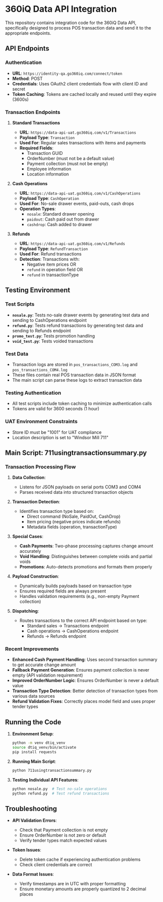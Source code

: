 # 360iQ Data API Integration

This repository contains integration code for the 360iQ Data API, specifically designed to process POS transaction data and send it to the appropriate endpoints.

## API Endpoints

### Authentication
- **URL**: `https://identity-qa.go360iq.com/connect/token`
- **Method**: POST
- **Credentials**: Uses OAuth2 client credentials flow with client ID and secret
- **Token Caching**: Tokens are cached locally and reused until they expire (3600s)

### Transaction Endpoints

1. **Standard Transactions**
   - **URL**: `https://data-api-uat.go360iq.com/v1/Transactions`
   - **Payload Type**: `Transaction`
   - **Used For**: Regular sales transactions with items and payments
   - **Required Fields**:
     - Transaction GUID
     - OrderNumber (must not be a default value)
     - Payment collection (must not be empty)
     - Employee information
     - Location information

2. **Cash Operations**
   - **URL**: `https://data-api-uat.go360iq.com/v1/CashOperations`
   - **Payload Type**: `CashOperation`
   - **Used For**: No-sale drawer events, paid-outs, cash drops
   - **Operation Types**:
     - `nosale`: Standard drawer opening
     - `paidout`: Cash paid out from drawer
     - `cashdrop`: Cash added to drawer

3. **Refunds**
   - **URL**: `https://data-api-uat.go360iq.com/v1/Refunds`
   - **Payload Type**: `RefundTransaction`
   - **Used For**: Refund transactions
   - **Detection**: Transactions with:
     - Negative item prices OR
     - `refund` in operation field OR
     - `refund` in transactionType

## Testing Environment

### Test Scripts
- **`nosale.py`**: Tests no-sale drawer events by generating test data and sending to CashOperations endpoint
- **`refund.py`**: Tests refund transactions by generating test data and sending to Refunds endpoint
- **`promo_test.py`**: Tests promotion handling
- **`void_test.py`**: Tests voided transactions

### Test Data
- Transaction logs are stored in `pos_transactions_COM3.log` and `pos_transactions_COM4.log`
- These files contain real POS transaction data in JSON format
- The main script can parse these logs to extract transaction data

### Testing Authentication
- All test scripts include token caching to minimize authentication calls
- Tokens are valid for 3600 seconds (1 hour)

### UAT Environment Constraints
- Store ID must be "1001" for UAT compliance
- Location description is set to "Windsor Mill 711"

## Main Script: 711usingtransactionsummary.py

### Transaction Processing Flow
1. **Data Collection**:
   - Listens for JSON payloads on serial ports COM3 and COM4
   - Parses received data into structured transaction objects

2. **Transaction Detection**:
   - Identifies transaction type based on:
     - Direct command (NoSale, PaidOut, CashDrop)
     - Item pricing (negative prices indicate refunds)
     - Metadata fields (operation, transactionType)

3. **Special Cases**:
   - **Cash Payments**: Two-phase processing captures change amount accurately
   - **Void Handling**: Distinguishes between complete voids and partial voids
   - **Promotions**: Auto-detects promotions and formats them properly

4. **Payload Construction**:
   - Dynamically builds payloads based on transaction type
   - Ensures required fields are always present
   - Handles validation requirements (e.g., non-empty Payment collection)

5. **Dispatching**:
   - Routes transactions to the correct API endpoint based on type:
     - Standard sales → Transactions endpoint
     - Cash operations → CashOperations endpoint
     - Refunds → Refunds endpoint

### Recent Improvements
- **Enhanced Cash Payment Handling**: Uses second transaction summary to get accurate change amount
- **Fallback Payment Generation**: Ensures payment collection is never empty (API validation requirement)
- **Improved OrderNumber Logic**: Ensures OrderNumber is never a default value
- **Transaction Type Detection**: Better detection of transaction types from various data sources
- **Refund Validation Fixes**: Correctly places model field and uses proper tender types

## Running the Code

1. **Environment Setup**:
   ```bash
   python -m venv dtiq_venv
   source dtiq_venv/bin/activate
   pip install requests
   ```

2. **Running Main Script**:
   ```bash
   python 711usingtransactionsummary.py
   ```

3. **Testing Individual API Features**:
   ```bash
   python nosale.py  # Test no-sale operations
   python refund.py  # Test refund transactions
   ```

## Troubleshooting

- **API Validation Errors**:
  - Check that Payment collection is not empty
  - Ensure OrderNumber is not zero or default
  - Verify tender types match expected values

- **Token Issues**:
  - Delete token cache if experiencing authentication problems
  - Check client credentials are correct

- **Data Format Issues**:
  - Verify timestamps are in UTC with proper formatting
  - Ensure monetary amounts are properly quantized to 2 decimal places
